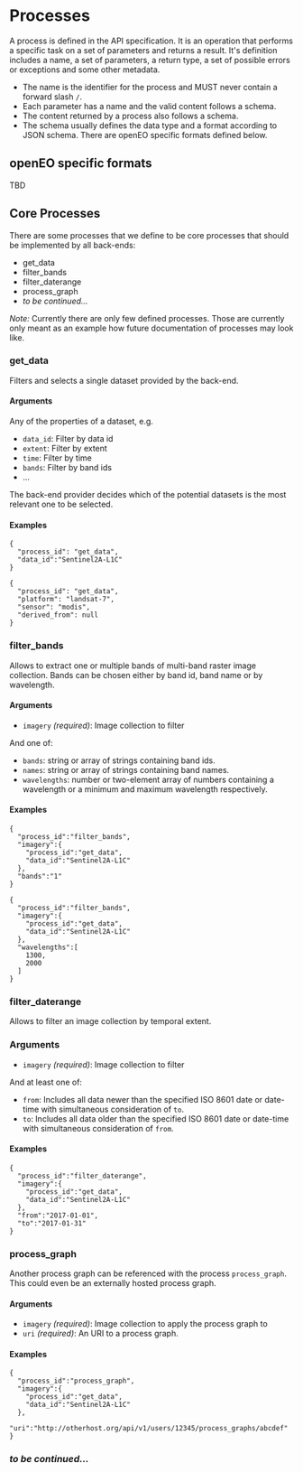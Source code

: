 # Processes

A process is defined in the API specification. It is an operation that performs a specific task on a set of parameters and returns a result. It's definition includes a name, a set of parameters, a return type, a set of possible errors or exceptions and some other metadata. 

* The name is the identifier for the process and MUST never contain a forward slash `/`. 
* Each parameter has a name and the valid content follows a schema.
* The content returned by a process also follows a schema.
* The schema usually defines the data type and a format according to JSON schema. There are openEO specific formats defined below.

## openEO specific formats

TBD

## Core Processes

There are some processes that we define to be core processes that should be implemented by all back-ends:

* get_data
* filter_bands
* filter_daterange
* process_graph
* _to be continued..._

_Note:_ Currently there are only few defined processes. Those are currently only meant as an example how future documentation of processes may look like.

### get_data

Filters and selects a single dataset provided by the back-end.

#### Arguments

Any of the properties of a dataset, e.g.

- `data_id`: Filter by data id
- `extent`: Filter by extent
- `time`: Filter by time
- `bands`: Filter by band ids
- ...

The back-end provider decides which of the potential datasets is the most relevant one to be selected.

#### Examples

```
{
  "process_id": "get_data",
  "data_id":"Sentinel2A-L1C"
}
```

```
{
  "process_id": "get_data",
  "platform": "landsat-7",
  "sensor": "modis", 
  "derived_from": null
}
```

### filter_bands

Allows to extract one or multiple bands of multi-band raster image collection. Bands can be chosen either by band id, band name or by wavelength.

#### Arguments

* `imagery` *(required)*: Image collection to filter

And one of:

* `bands`: string or array of strings containing band ids.
* `names`: string or array of strings containing band names.
* `wavelengths`: number or two-element array of numbers containing a wavelength or a minimum and maximum wavelength respectively.

#### Examples

```
{
  "process_id":"filter_bands",
  "imagery":{
    "process_id":"get_data",
    "data_id":"Sentinel2A-L1C"
  },
  "bands":"1"
}
```

```
{
  "process_id":"filter_bands",
  "imagery":{
    "process_id":"get_data",
    "data_id":"Sentinel2A-L1C"
  },
  "wavelengths":[
    1300,
    2000
  ]
}
```

### filter_daterange

Allows to filter an image collection by temporal extent.

### Arguments

* `imagery` *(required)*: Image collection to filter

And at least one of:

* `from`: Includes all data newer than the specified ISO 8601 date or date-time with simultaneous consideration of `to`.
* `to`: Includes all data older than the specified ISO 8601 date or date-time with simultaneous consideration of `from`.

#### Examples

```
{
  "process_id":"filter_daterange",
  "imagery":{
    "process_id":"get_data",
    "data_id":"Sentinel2A-L1C"
  },
  "from":"2017-01-01",
  "to":"2017-01-31"
}
```

### process_graph

Another process graph can be referenced with the process `process_graph`. This could even be an externally hosted process graph.

#### Arguments

* `imagery` *(required)*: Image collection to apply the process graph to
* `uri` *(required)*: An URI to a process graph.

#### Examples

```
{
  "process_id":"process_graph",
  "imagery":{
    "process_id":"get_data",
    "data_id":"Sentinel2A-L1C"
  },
  "uri":"http://otherhost.org/api/v1/users/12345/process_graphs/abcdef"
}
```

### _to be continued..._